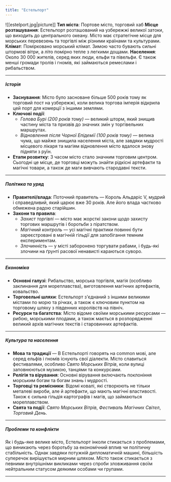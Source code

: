 ```yaml
---
title: "Естельпорт"
---
```

![[estelport.jpg|picture]]
**Тип міста**: Портове місто, торговий хаб
**Місце розташування**: Естельпорт розташований на узбережжі великої затоки, що виходить до центрального океану. Місто має стратегічне місце для морських перевезень та торгівлі між різними країнами та культурами.
**Клімат**: Помірковано морський клімат. Зимою часто бувають сильні штормові вітри, а літо помірно тепле з легкими дощами.
**Населення**: Около 30 000 жителів, серед яких люди, ельфи та півельфи. Є також менші громади тролів і гномів, які займаються ремеслами і рибальством.

---
##### Історія
- **Заснування**: Місто було засноване більше 500 років тому як торговий пост на узбережжі, коли велика торгова імперія відкрила цей порт для комерції з іншими землями.
- **Ключові події**:
    - _Голова Бурі (200 років тому)_ — великий шторм, який знищив частину міста та призвів до значних змін у торгівельних маршрутах.
    - _Відновлення після Чорної Епідемії (100 років тому)_ — велика чума, що майже знищила населення міста, але завдяки мудрості місцевого лікаря та магіям відновлення місто вдалося знову підняти з руїн.
- **Етапи розвитку**: З часом місто стало значним торговим центром. Сьогодні це місце, де торговці можуть знайти рідкісні артефакти та магічні товари, а також де маги вивчають стародавні тексти.

---
##### **Політика та уряд**

 - **Правителі/влада**: Поточний правитель — Король Альдаріс V, мудрий і справедливий, який царює вже 30 років. Але його влада частково обмежена радою старійшин.
- **Закони та правила**:
    - _Захист торгівлі_ — місто має жорсткі закони щодо захисту торгових маршрутів і боротьби з піратством.
    - _Магічний контроль_ — усі магічні практики повинні бути зареєстровані в магічній гільдії для запобігання темним експериментам.
    - _Злочинність_ — у місті заборонено торгувати рабами, і будь-які злочини на ґрунті расової ненависті караються суворо.

---
##### **Економіка**

- **Основні галузі**: Рибальство, морська торгівля, магія (особливо заклинання для мореплавства), виготовлення магічних артефактів, ковальство.
- **Торговельні шляхи**: Естельпорт з'єднаний з іншими великими містами по морю та річках, а також є ключовим пунктом на торговому шляху з південних королівств на північ.
- **Ресурси та багатства**: Місто відоме своїми морськими ресурсами — рибою, морськими плодами, а також мається в розпорядженні великий архів магічних текстів і старовинних артефактів.

---
##### **Культура та населення**

 - **Мова та традиції** — В Естельпорті говорять на common мові, але серед ельфів і гномів існують свої діалекти. Місто славиться фестивалями, особливо _Свято Морських Вітрів_, коли вулиці заповнюються музикою, танцями та конкурсами.
- **Релігія та вірування**: Основні вірування включають поклоніння морським богам та богам знань і мудрості.
- **Торговці та ремісники**: Відомі ковалі, які створюють не тільки металеві вироби, але й артефакти, що мають магічні властивості. Також є сильна гільдія картографів і магів, що займаються мореплавством.
- **Свята та події**: _Свято Морських Вітрів_, _Фестиваль Магічних Світел_, _Торговий День_.
---
##### **Проблеми та конфлікти**

 Як і будь-яке велике місто, Естельпорт інколи стикається з проблемами, що виникають через боротьбу за економічний вплив чи політичну стабільність. Однак завдяки потужній дипломатичній машині, більшість суперечок вирішується мирним шляхом. Місто також стикається з певними внутрішніми викликами через спроби зловживання своїм нейтральним статусом деякими особами чи групами.
 
---


